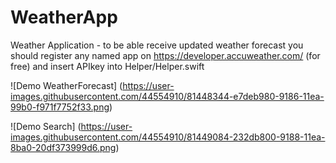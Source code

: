 # WeatherApp
Weather Application - to be able receive updated weather forecast you should register any named app on 
https://developer.accuweather.com/ (for free) and insert APIkey into Helper/Helper.swift

![Demo WeatherForecast] (https://user-images.githubusercontent.com/44554910/81448344-e7deb980-9186-11ea-99b0-f971f7752f33.png)

![Demo Search] (https://user-images.githubusercontent.com/44554910/81449084-232db800-9188-11ea-8ba0-20df373999d6.png)
